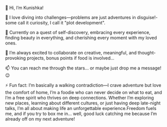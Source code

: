 👋 Hi, I’m Kunishka!

👀 I love diving into challenges—problems are just adventures in disguise!- some call it curiosity, I call it "plot development".

🌱 Currently on a quest of self-discovery, embracing every experience, finding beauty in everything, and cherishing every moment with my loved ones.

💞️ I’m always excited to collaborate on creative, meaningful, and thought-provoking projects, bonus points if food is involved... 

📫 You can reach me through the stars… or maybe just drop me a message! 😉

⚡ Fun fact: I’m basically a walking contradiction—I crave adventure but love the comfort of home, I’m a foodie who can never decide on what to eat, and I’m a free spirit who thrives on deep connections. Whether I’m exploring new places, learning about different cultures, or just having deep late-night talks, I’m all about making life an unforgettable experience.Freedom fuels me, and if you try to box me in… well, good luck catching me because I’m already off on my next adventure!

